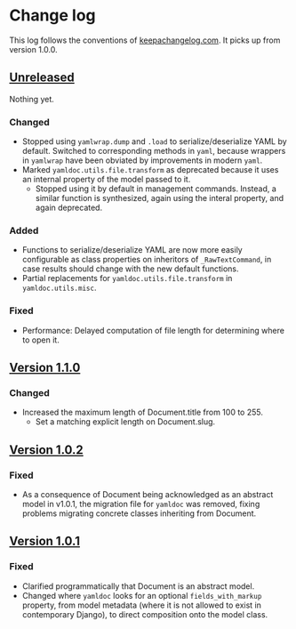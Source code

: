 # Change log
This log follows the conventions of
[keepachangelog.com](http://keepachangelog.com/). It picks up from version 1.0.0.

## [Unreleased]
Nothing yet.

### Changed
- Stopped using `yamlwrap.dump` and `.load` to serialize/deserialize YAML by
  default.
  Switched to corresponding methods in `yaml`, because wrappers in `yamlwrap`
  have been obviated by improvements in modern `yaml`.
- Marked `yamldoc.utils.file.transform` as deprecated because it uses an
  internal property of the model passed to it.
    - Stopped using it by default in management commands.
      Instead, a similar function is synthesized, again using the interal
      property, and again deprecated.

### Added
- Functions to serialize/deserialize YAML are now more easily configurable as
  class properties on inheritors of `_RawTextCommand`, in case results should
  change with the new default functions.
- Partial replacements for `yamldoc.utils.file.transform` in
  `yamldoc.utils.misc`.

### Fixed
- Performance: Delayed computation of file length for determining where to open
  it.

## [Version 1.1.0]
### Changed
- Increased the maximum length of Document.title from 100 to 255.
    - Set a matching explicit length on Document.slug.

## [Version 1.0.2]
### Fixed
- As a consequence of Document being acknowledged as an abstract model in
  v1.0.1, the migration file for `yamldoc` was removed, fixing problems
  migrating concrete classes inheriting from Document.

## [Version 1.0.1]
### Fixed
- Clarified programmatically that Document is an abstract model.
- Changed where `yamldoc` looks for an optional `fields_with_markup` property,
  from model metadata (where it is not allowed to exist in contemporary
  Django), to direct composition onto the model class.

[Unreleased]: https://github.com/veikman/yamldoc/compare/v1.1.0...HEAD
[Version 1.1.0]: https://github.com/veikman/yamldoc/compare/v1.0.2...v1.1.0
[Version 1.0.2]: https://github.com/veikman/yamldoc/compare/v1.0.1...v1.0.2
[Version 1.0.1]: https://github.com/veikman/yamldoc/compare/v1.0.0...v1.0.1
